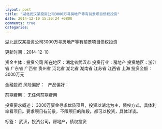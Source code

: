```yaml
---
layout: post
title: "湖北武汉某投资公司3000万寻房地产等有前景项目债权投资"
date: 2014-12-10 15:20:24 +0800
comments: true
categories: 
---
```

湖北武汉某投资公司3000万寻房地产等有前景项目债权投资



更新时间：2014-12-10

资金主体：投资公司
所在地区：湖北省武汉市
投资行业：房地产
投资地区：浙江省 广东省 广西省 贵州省 河北省 湖北省 湖南省 江苏省 江西省 上海
投资金额：3000万元

金融投资
风险偏好：
                             
                                                                                产品偏好：

前期费用：
无任何前期费用

投资要求概述：
3000万资金寻求优质项目，投资以湖北为主，债权方式，具体利率看项目。要求项目有前景，不限项目的阶段，都可以投资，具体详谈。

标签：
武汉，投资公司，房地产，债权投资

